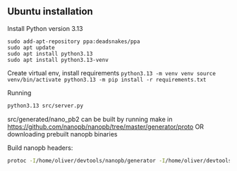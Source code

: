 ## Ubuntu installation

Install Python version 3.13
```
sudo add-apt-repository ppa:deadsnakes/ppa
sudo apt update
sudo apt install python3.13
sudo apt install python3.13-venv
```

Create virtual env, install requirements
`python3.13 -m venv venv
source venv/bin/activate
python3.13 -m pip install -r requirements.txt
`

Running
```bash
python3.13 src/server.py
```

src/generated/nano_pb2 can be built by running make in https://github.com/nanopb/nanopb/tree/master/generator/proto
OR downloading prebuilt nanopb binaries

Build nanopb headers:
```bash
protoc -I/home/oliver/devtools/nanopb/generator -I/home/oliver/devtools/nanopb/generator/proto -I/home/oliver/devtools/nanopb/generator/proto/google/protobuf -I../shared --python_out=./src/generated --pyi_out=./src/generated sample.proto nanopb.proto
```